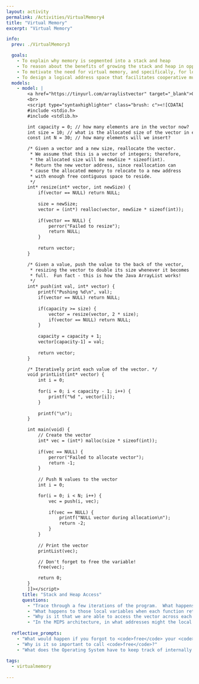 ```yaml
---
layout: activity
permalink: /Activities/VirtualMemory4
title: "Virtual Memory"
excerpt: "Virtual Memory"

info:
  prev: ./VirtualMemory3

  goals: 
    - To explain why memory is segmented into a stack and heap
    - To reason about the benefits of growing the stack and heap in opposite directions
    - To motivate the need for virtual memory, and specifically, for logical addressing
    - To design a logical address space that facilitates cooperative multitasking
  models:
    - model: |
        <a href="https://tinyurl.com/arraylistvector" target="_blank">Open the code visualizer below in a new window!</a>
        <br>
        <script type="syntaxhighlighter" class="brush: c"><![CDATA[
        #include <stdio.h>
        #include <stdlib.h>

        int capacity = 0; // how many elements are in the vector now?
        int size = 10; // what is the allocated size of the vector in elements?
        const int N = 30; // how many elements will we insert?

        /* Given a vector and a new size, reallocate the vector.  
         * We assume that this is a vector of integers; therefore,
         * the allocated size will be newSize * sizeof(int).  
         * Return the new vector address, since reallocation can 
         * cause the allocated memory to relocate to a new address
         * with enough free contiguous space to reside.
         */
        int* resize(int* vector, int newSize) {
            if(vector == NULL) return NULL;
            
            size = newSize;
            vector = (int*) realloc(vector, newSize * sizeof(int));
            
            if(vector == NULL) {
                perror("Failed to resize");
                return NULL;
            }
            
            return vector;
        }

        /* Given a value, push the value to the back of the vector,
         * resizing the vector to double its size whenever it becomes
         * full.  Fun fact - this is how the Java ArrayList works!
         */
        int* push(int val, int* vector) {
            printf("Pushing %d\n", val);
            if(vector == NULL) return NULL;
            
            if(capacity >= size) {
                vector = resize(vector, 2 * size);
                if(vector == NULL) return NULL;
            }
            
            capacity = capacity + 1;
            vector[capacity-1] = val;
            
            return vector;
        }

        /* Iteratively print each value of the vector. */
        void printList(int* vector) {
            int i = 0;
            
            for(i = 0; i < capacity - 1; i++) {
                printf("%d ", vector[i]);
            }
            
            printf("\n");
        }

        int main(void) {
            // Create the vector
            int* vec = (int*) malloc(size * sizeof(int));
            
            if(vec == NULL) {
                perror("Failed to allocate vector");
                return -1;
            }
            
            // Push N values to the vector
            int i = 0;

            for(i = 0; i < N; i++) {
                vec = push(i, vec);
                
                if(vec == NULL) {
                    printf("NULL vector during allocation\n");
                    return -2;
                }
            }
            
            // Print the vector
            printList(vec);

            // Don't forget to free the variable!
            free(vec);

            return 0;
        }
        ]]></script>        
      title: "Stack and Heap Access"
      questions:
        - "Trace through a few iterations of the program.  What happens to the local variables of each function as it is called?"
        - "What happens to those local variables when each function returns?"
        - "Why is it that we are able to access the vector across each function call, when the local variable storing its location is created as a local stack variable in <code>main</code>?"
        - "In the MIPS architecture, in what addresses might the local variables of each function be stored as they are called?"   
        
  reflective_prompts: 
    - "What would happen if you forgot to <code>free</code> your <code>malloc</code>'ed memory, and then your program terminated normally?"
    - "Why is it so important to call <code>free</code>?"
    - "What does the Operating System have to keep track of internally for each running program (&quot;process&quot;) in order to locate its stack variables?  In other words, given a logical address (which is not unique across programs), how do you determine the actual physical address in memory of that value?"
    
tags:
  - virtualmemory
  
---
```


